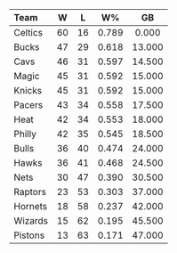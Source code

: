 | Team                             |  W  |  L  |  W%   |   GB   |
|:---------------------------------|:---:|:---:|:-----:|:------:|
| [](/r/bostonceltics) Celtics     | 60  | 16  | 0.789 | 0.000  |
| [](/r/mkebucks) Bucks            | 47  | 29  | 0.618 | 13.000 |
| [](/r/clevelandcavs) Cavs        | 46  | 31  | 0.597 | 14.500 |
| [](/r/orlandomagic) Magic        | 45  | 31  | 0.592 | 15.000 |
| [](/r/nyknicks) Knicks           | 45  | 31  | 0.592 | 15.000 |
| [](/r/pacers) Pacers             | 43  | 34  | 0.558 | 17.500 |
| [](/r/heat) Heat                 | 42  | 34  | 0.553 | 18.000 |
| [](/r/sixers) Philly             | 42  | 35  | 0.545 | 18.500 |
| [](/r/chicagobulls) Bulls        | 36  | 40  | 0.474 | 24.000 |
| [](/r/atlantahawks) Hawks        | 36  | 41  | 0.468 | 24.500 |
| [](/r/gonets) Nets               | 30  | 47  | 0.390 | 30.500 |
| [](/r/torontoraptors) Raptors    | 23  | 53  | 0.303 | 37.000 |
| [](/r/charlottehornets) Hornets  | 18  | 58  | 0.237 | 42.000 |
| [](/r/washingtonwizards) Wizards | 15  | 62  | 0.195 | 45.500 |
| [](/r/detroitpistons) Pistons    | 13  | 63  | 0.171 | 47.000 |